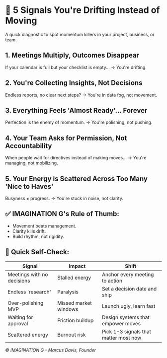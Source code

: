 # 🚀 5 Signals You're Drifting Instead of Moving

A quick diagnostic to spot momentum killers in your project, business, or team.

## 1. Meetings Multiply, Outcomes Disappear
If your calendar is full but your checklist is empty...
→ You're drifting.

## 2. You're Collecting Insights, Not Decisions
Endless reports, no clear next steps?
→ You're in data fog, not movement.

## 3. Everything Feels 'Almost Ready'... Forever
Perfection is the enemy of momentum.
→ You're polishing, not pushing.

## 4. Your Team Asks for Permission, Not Accountability
When people wait for directives instead of making moves...
→ You're managing, not mobilizing.

## 5. Your Energy is Scattered Across Too Many 'Nice to Haves'
Busyness ≠ progress.
→ You're stuck in noise, not clarity.

## ✅ IMAGINATION G's Rule of Thumb:
- Movement beats management.
- Clarity kills drift.
- Build rhythm, not rigidity.

## 🎯 Quick Self-Check:

| Signal | Impact | Shift |
|--------|--------|-------|
| Meetings with no decisions | Stalled energy | Anchor every meeting to action |
| Endless 'research' | Paralysis | Set a decision date and ship |
| Over-polishing MVP | Missed market windows | Launch ugly, learn fast |
| Waiting for approval | Friction buildup | Design systems that empower moves |
| Scattered energy | Burnout risk | Pick 1-3 signals that matter most now |

*© IMAGINATION G - Marcus Davis, Founder*